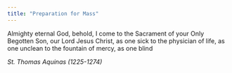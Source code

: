 ```yaml
---
title: "Preparation for Mass"
---
```


Almighty eternal God, behold, I come to the Sacrament of your Only Begotten Son, our Lord Jesus Christ, as one sick to the physician of life, as one unclean to the fountain of mercy, as one blind

_St. Thomas Aquinas (1225-1274)_
